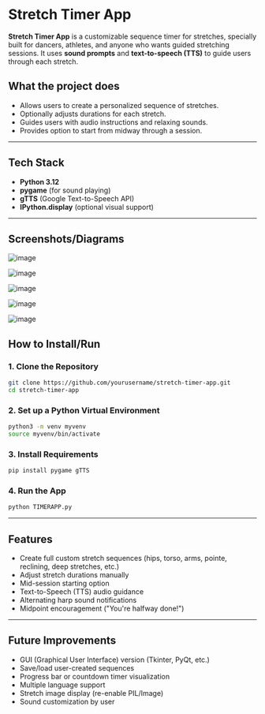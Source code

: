 # Stretch Timer App

**Stretch Timer App** is a customizable sequence timer for stretches, specially built for dancers, athletes, and anyone who wants guided stretching sessions.
It uses **sound prompts** and **text-to-speech (TTS)** to guide users through each stretch.

## What the project does
- Allows users to create a personalized sequence of stretches.
- Optionally adjusts durations for each stretch.
- Guides users with audio instructions and relaxing sounds.
- Provides option to start from midway through a session.

---

## Tech Stack
- **Python 3.12**
- **pygame** (for sound playing)
- **gTTS** (Google Text-to-Speech API)
- **IPython.display** (optional visual support)

---

## Screenshots/Diagrams

![image](https://github.com/user-attachments/assets/e20c6bb6-0ad8-4e69-b2d4-7d91f9226134)

![image](https://github.com/user-attachments/assets/fd659823-a328-43e6-a123-d5e5d1eb395b)

![image](https://github.com/user-attachments/assets/3f2c936b-0f50-497a-8cd3-83d0ddb32f17)

![image](https://github.com/user-attachments/assets/4bec201c-e2a2-4597-992c-5a7ae46587ec)

![image](https://github.com/user-attachments/assets/5729bb87-2b9e-46d8-a5bd-901d1c003431)


## How to Install/Run

### 1. Clone the Repository

```bash
git clone https://github.com/yourusername/stretch-timer-app.git
cd stretch-timer-app

```

### 2. Set up a Python Virtual Environment

```bash
python3 -m venv myvenv
source myvenv/bin/activate

```

### 3. Install Requirements

```bash
pip install pygame gTTS

```

### 4. Run the App

```bash
python TIMERAPP.py

```

---

## Features

- Create full custom stretch sequences (hips, torso, arms, pointe, reclining, deep stretches, etc.)
- Adjust stretch durations manually
- Mid-session starting option
- Text-to-Speech (TTS) audio guidance
- Alternating harp sound notifications
- Midpoint encouragement ("You're halfway done!")

---

## Future Improvements

- GUI (Graphical User Interface) version (Tkinter, PyQt, etc.)
- Save/load user-created sequences
- Progress bar or countdown timer visualization
- Multiple language support
- Stretch image display (re-enable PIL/Image)
- Sound customization by user
